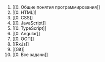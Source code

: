 1. [[0. Общие понятия программирования]]
2. [[0. HTML]]
3. [[0. CSS]]
4. [[0. JavaScript]]
5. [[0. TypeScript]]
6. [[0. Angular]]
7. [[0. ООП]]
8. [[RxJs]]
9. [[Git]]
10. [[0. Все задачи]]




